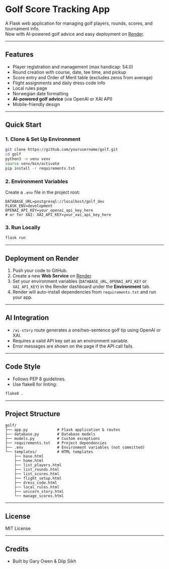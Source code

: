 # Golf Score Tracking App

A Flask web application for managing golf players, rounds, scores, and tournament info.  
Now with AI-powered golf advice and easy deployment on [Render](https://render.com).

---

## Features

- Player registration and management (max handicap: 54.0)
- Round creation with course, date, tee time, and pickup
- Score entry and Order of Merit table (excludes zeros from average)
- Flight assignments and daily dress code info
- Local rules page
- Norwegian date formatting
- **AI-powered golf advice** (via OpenAI or XAI API)
- Mobile-friendly design

---

## Quick Start

### 1. Clone & Set Up Environment

```bash
git clone https://github.com/yourusername/golf.git
cd golf
python3 -m venv venv
source venv/bin/activate
pip install -r requirements.txt
```

### 2. Environment Variables

Create a `.env` file in the project root:

```env
DATABASE_URL=postgresql://localhost/golf_dev
FLASK_ENV=development
OPENAI_API_KEY=your_openai_api_key_here
# or for XAI: XAI_API_KEY=your_xai_api_key_here
```

### 3. Run Locally

```bash
flask run
```

---

## Deployment on Render

1. Push your code to GitHub.
2. Create a new **Web Service** on [Render](https://render.com/).
3. Set your environment variables (`DATABASE_URL`, `OPENAI_API_KEY` or `XAI_API_KEY`) in the Render dashboard under the **Environment** tab.
4. Render will auto-install dependencies from `requirements.txt` and run your app.

---

## AI Integration

- `/ai-story` route generates a one/two-sentence golf tip using OpenAI or XAI.
- Requires a valid API key set as an environment variable.
- Error messages are shown on the page if the API call fails.

---

## Code Style

- Follows PEP 8 guidelines.
- Use flake8 for linting:

```bash
flake8 .
```

---

## Project Structure

```plaintext
golf/
├── app.py             # Flask application & routes
├── database.py        # Database models
├── models.py          # Custom exceptions
├── requirements.txt   # Project dependencies
├── .env               # Environment variables (not committed)
└── templates/         # HTML templates
    ├── base.html
    ├── home.html
    ├── list_players.html
    ├── list_rounds.html
    ├── list_scores.html
    ├── flight_setup.html
    ├── dress_code.html
    ├── local_rules.html
    ├── unicorn_story.html
    └── manage_scores.html
```

---

## License

MIT License

---

## Credits

- Built by Gary Owen & Diip Sikh
